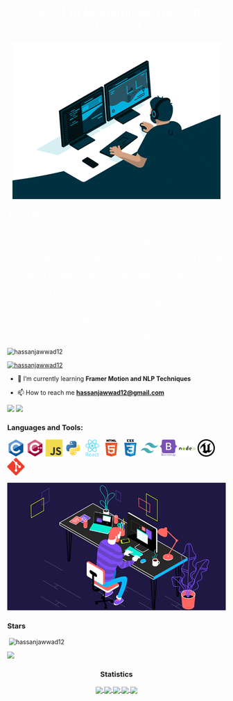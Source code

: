 <h1 align="center" style="color: white;">Hi 👋, I'm Muhammad Hassan Jawwad</h1>
<p align="center">
<img src="pg.gif"/>
</p>
<h3 align="center" style="color: white;">I am a dedicated computer science student deeply passionate about web development and its dynamic possibilities. My expertise shines through in leveraging frameworks like React, Next.js, as well as UI libraries like Tailwind CSS and Chakra UI, to architect captivating digital landscapes. Beyond the realm of web development, I'm captivated by the potential of AI and ML, with a particular focus on their application in data analysis and predictive modeling. My strong foundation in data structures and object-oriented programming, coupled with proficiency in languages like C++ and Python, empowers me to engineer creative solutions to complex challenges. I thrive on continuous learning, constantly seeking ways to apply my skills in real-world projects. I find joy in collaborative environments where the fusion of creativity and technology generates innovative solutions.I</h3>
<p align="left"> <img src="https://komarev.com/ghpvc/?username=hassanjawwad12&label=Profile%20views&color=0e75b6&style=flat" alt="hassanjawwad12" /> </p>

<p align="left"> <a href="https://github.com/ryo-ma/github-profile-trophy"><img src="https://github-profile-trophy.vercel.app/?username=hassanjawwad12&theme=" alt="hassanjawwad12" /></a> </p>

- 🌱 I’m currently learning **Framer Motion and NLP Techniques**

- 📫 How to reach me **hassanjawwad12@gmail.com**

<div> <a href="https://github.com/hassanjawwad12" target="_blank"><img src="https://img.shields.io/badge/GitHub-100000?style=for-the-badge&logo=github&logoColor=white" target="_blank"></a>
<a href = "mailto:hassanjawwad12@gmail.com"><img src="https://img.shields.io/badge/-Gmail-%23333?style=for-the-badge&logo=gmail&logoColor=white" target="_blank"></a>
</div><h3 align="left">Languages and Tools:</h3>
<p align="left">
<img src="https://raw.githubusercontent.com/teamedwardforever/Readme-Generator/71f25dd8b98329b168142a6b782a107b75eab178/svg/Skills/Languages/c-original.svg" alt="C" width="40" height="40"/>
<img src="https://raw.githubusercontent.com/teamedwardforever/Readme-Generator/71f25dd8b98329b168142a6b782a107b75eab178/svg/Skills/Languages/cplusplus-original.svg" alt="CPP" width="40" height="40"/>
<img src="https://raw.githubusercontent.com/teamedwardforever/Readme-Generator/71f25dd8b98329b168142a6b782a107b75eab178/svg/Skills/Languages/javascript-original.svg" alt="Javascript" width="40" height="40"/>
<img src="https://raw.githubusercontent.com/teamedwardforever/Readme-Generator/71f25dd8b98329b168142a6b782a107b75eab178/svg/Skills/Languages/python-original.svg" alt="Python" width="40" height="40"/>
<img src="https://raw.githubusercontent.com/teamedwardforever/Readme-Generator/71f25dd8b98329b168142a6b782a107b75eab178/svg/Skills/Frontend/react-original-wordmark.svg" alt="React" width="40" height="40"/>
<img src="https://raw.githubusercontent.com/teamedwardforever/Readme-Generator/71f25dd8b98329b168142a6b782a107b75eab178/svg/Skills/Frontend/html5-original-wordmark.svg" alt="HTML" width="40" height="40"/>
<img src="https://raw.githubusercontent.com/teamedwardforever/Readme-Generator/71f25dd8b98329b168142a6b782a107b75eab178/svg/Skills/Frontend/css3-original-wordmark.svg" alt="Css" width="40" height="40"/>
<img src="https://raw.githubusercontent.com/teamedwardforever/Readme-Generator/71f25dd8b98329b168142a6b782a107b75eab178/svg/Skills/Frontend/tailwindcss-icon.svg" alt="Tailwindcss" width="40" height="40"/>
<img src="https://raw.githubusercontent.com/teamedwardforever/Readme-Generator/71f25dd8b98329b168142a6b782a107b75eab178/svg/Skills/Frontend/bootstrap-plain-wordmark.svg" alt="Bootstrap" width="40" height="40"/>
<img src="https://raw.githubusercontent.com/teamedwardforever/Readme-Generator/71f25dd8b98329b168142a6b782a107b75eab178/svg/Skills/Backend/nodejs-original-wordmark.svg" alt="NodeJs" width="40" height="40"/>
<img src="https://raw.githubusercontent.com/teamedwardforever/Readme-Generator/71f25dd8b98329b168142a6b782a107b75eab178/svg/Skills/Engines/unreal-engine.svg" alt="Unreal Engine" width="40" height="40"/>
<img src="https://raw.githubusercontent.com/teamedwardforever/Readme-Generator/71f25dd8b98329b168142a6b782a107b75eab178/svg/Skills/Other/git-scm-icon.svg" alt="Git" width="40" height="40"/>
</p>

<p align="center">
<img src="pg2.gif"/>
</p>

<h3 align="left">Stars</h3>
<p>&nbsp;<img align="center" height="180em" src="https://github-readme-stats.vercel.app/api?username=hassanjawwad12&show_icons=true&locale=en&theme=highcontrast" alt="hassanjawwad12" /></p>


<img src="https://user-images.githubusercontent.com/73097560/115834477-dbab4500-a447-11eb-908a-139a6edaec5c.gif"><h3 align="center">Statistics</h3>
<div align="center">
<a href="https://github.com/hassanjawwad12">
<img align="center" src="http://github-profile-summary-cards.vercel.app/api/cards/stats?username=hassanjawwad12&theme=2077" height="180em" />
<img align="center" src="http://github-profile-summary-cards.vercel.app/api/cards/most-commit-language?username=hassanjawwad12&theme=2077" height="180em" />
<img align="center" src="http://github-profile-summary-cards.vercel.app/api/cards/repos-per-language?username=hassanjawwad12&theme=2077" height="180em" />
<img align="center" src="http://github-profile-summary-cards.vercel.app/api/cards/productive-time?username=hassanjawwad12&theme=2077" height="180em" />
<img align="center" src="http://github-profile-summary-cards.vercel.app/api/cards/profile-details?username=hassanjawwad12&theme=2077" height="180em" />
</div>
